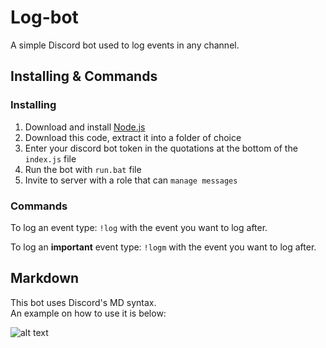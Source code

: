 # Log-bot
A simple Discord bot used to log events in any channel.

## Installing & Commands

### Installing
1. Download and install [Node.js](https://nodejs.org/en/ "Node.js Download")
2. Download this code, extract it into a folder of choice
3. Enter your discord bot token in the quotations at the bottom of the `index.js` file
4. Run the bot with `run.bat` file
5. Invite to server with a role that can `manage messages` 
### Commands
To log an event type: `!log` with the event you want to log after.

To log an **important** event type: `!logm` with the event you want to log after.  

## Markdown 
This bot uses Discord's MD syntax.  
An example on how to use it is below:  

![alt text](https://camo.githubusercontent.com/2ef917acb682fc41e3738638e31a6f5ca4be2a49/68747470733a2f2f692e696d6775722e636f6d2f524630354668632e706e67)

